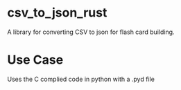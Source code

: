 # csv_to_json_rust
A library for converting CSV to json for flash card building.

# Use Case
Uses the C complied code in python with a .pyd file
